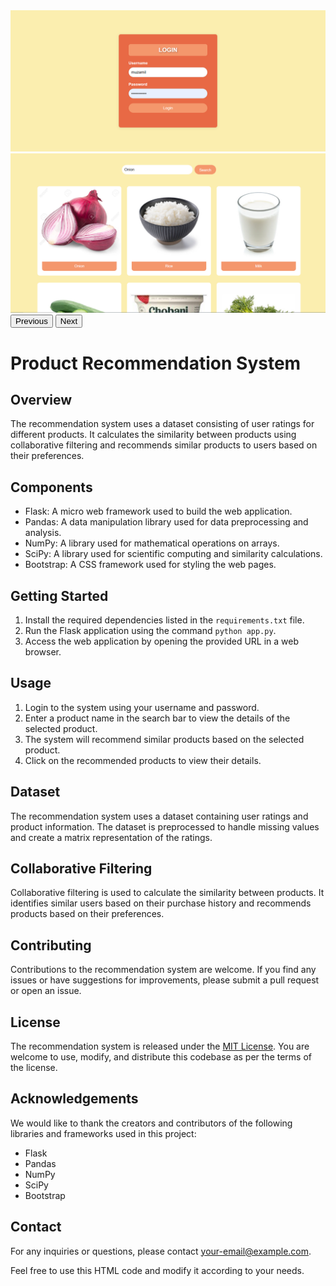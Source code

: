 <!DOCTYPE html>
<html>
<head>
  </head>
<body>
 <div id="myCarousel" class="carousel slide" data-bs-ride="carousel">
        <div class="carousel-inner">
            <div class="carousel-item active">
                <img src="login.png" alt="Login Slide">
            </div>
            <div class="carousel-item">
                <img src="product.png" alt="Product Slide">
            </div>
        </div>
        <button class="carousel-control-prev" type="button" data-bs-target="#myCarousel" data-bs-slide="prev">
            <span class="carousel-control-prev-icon" aria-hidden="true"></span>
            <span class="visually-hidden">Previous</span>
        </button>
        <button class="carousel-control-next" type="button" data-bs-target="#myCarousel" data-bs-slide="next">
            <span class="carousel-control-next-icon" aria-hidden="true"></span>
            <span class="visually-hidden">Next</span>
        </button>
    </div>
  
  
  <h1>Product Recommendation System</h1>

  <h2>Overview</h2>
  <p>
    The recommendation system uses a dataset consisting of user ratings for different products. It calculates the similarity between products using collaborative filtering and recommends similar products to users based on their preferences.
  </p>

  <h2>Components</h2>
  <ul>
    <li>Flask: A micro web framework used to build the web application.</li>
    <li>Pandas: A data manipulation library used for data preprocessing and analysis.</li>
    <li>NumPy: A library used for mathematical operations on arrays.</li>
    <li>SciPy: A library used for scientific computing and similarity calculations.</li>
    <li>Bootstrap: A CSS framework used for styling the web pages.</li>
  </ul>

  <h2>Getting Started</h2>
  <ol>
    <li>Install the required dependencies listed in the <code>requirements.txt</code> file.</li>
    <li>Run the Flask application using the command <code>python app.py</code>.</li>
    <li>Access the web application by opening the provided URL in a web browser.</li>
  </ol>

  <h2>Usage</h2>
  <ol>
    <li>Login to the system using your username and password.</li>
    <li>Enter a product name in the search bar to view the details of the selected product.</li>
    <li>The system will recommend similar products based on the selected product.</li>
    <li>Click on the recommended products to view their details.</li>
  </ol>

  <h2>Dataset</h2>
  <p>
    The recommendation system uses a dataset containing user ratings and product information. The dataset is preprocessed to handle missing values and create a matrix representation of the ratings.
  </p>

  <h2>Collaborative Filtering</h2>
  <p>
    Collaborative filtering is used to calculate the similarity between products. It identifies similar users based on their purchase history and recommends products based on their preferences.
  </p>

  <h2>Contributing</h2>
  <p>
    Contributions to the recommendation system are welcome. If you find any issues or have suggestions for improvements, please submit a pull request or open an issue.
  </p>
  <h2>License</h2>

<p>The recommendation system is released under the <a href="https://opensource.org/licenses/MIT">MIT License</a>. You are welcome to use, modify, and distribute this codebase as per the terms of the license.</p>

<h2>Acknowledgements</h2>

<p>We would like to thank the creators and contributors of the following libraries and frameworks used in this project:</p>

<ul>
  <li>Flask</li>
  <li>Pandas</li>
  <li>NumPy</li>
  <li>SciPy</li>
  <li>Bootstrap</li>
</ul>

<h2>Contact</h2>

<p>For any inquiries or questions, please contact <a href="mailto:your-email@example.com">your-email@example.com</a>.</p>
Feel free to use this HTML code and modify it according to your needs.







  
</body>
</html>
